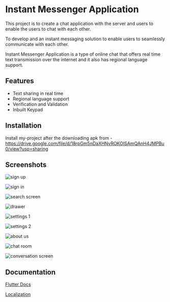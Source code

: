 
# Instant Messenger Application

This project is to create a chat application with the server and users to enable the users to chat with each other.

To develop and an instant messaging solution to enable users to seamlessly communicate with each other.

Instant Messenger Application is a type of online chat that offers real time text transmission over the internet and it also has regional language support.

## Features

- Text sharing in real time
- Regional language support
- Verification and Validation
- Inbuilt Keypad

## Installation 

Install my-project after the downloading apk from - https://drive.google.com/file/d/18rpGm5nDaXHNvROKOISAmQAnH4JMPBu0/view?usp=sharing
    
## Screenshots

![sign up](https://user-images.githubusercontent.com/56354232/123161146-ae513680-d48c-11eb-8ab1-3ea6e6c41b7c.jpeg)

![sign in](https://user-images.githubusercontent.com/56354232/123161149-aee9cd00-d48c-11eb-8314-0d8ffa25ca01.jpeg)

![search screen](https://user-images.githubusercontent.com/56354232/123161135-ac877300-d48c-11eb-9bee-2014d8f92aba.jpeg)

![drawer](https://user-images.githubusercontent.com/56354232/123161139-adb8a000-d48c-11eb-8faa-5b0a35af52d3.jpeg)

![settings 1](https://user-images.githubusercontent.com/56354232/123161144-ae513680-d48c-11eb-9602-2c4fc5880c24.jpeg)

![settings 2](https://user-images.githubusercontent.com/56354232/123161140-adb8a000-d48c-11eb-8b67-9366643e8c71.jpeg)

![about us](https://user-images.githubusercontent.com/56354232/123161152-af826380-d48c-11eb-8026-b3953f1266c0.jpeg)

![chat room](https://user-images.githubusercontent.com/56354232/123161151-af826380-d48c-11eb-87b1-36661bf70c7f.jpeg)

![conversation screen](https://user-images.githubusercontent.com/56354232/123161150-aee9cd00-d48c-11eb-84ca-b84f8e1928ec.jpeg)

## Documentation

[Flutter Docs](https://flutter.dev/)

[Localization](https://flutter.dev/docs/development/accessibility-and-localization/internationalization)

  